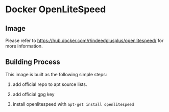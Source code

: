 # Docker OpenLiteSpeed #

## Image ##

Please refer to https://hub.docker.com/r/indeedplusplus/openlitespeed/ for more information.

## Building Process ##
This image is built as the following simple steps:

1. add official repo to apt source lists.

2. add official gpg key

3. install openlitespeed with `apt-get install openlitespeed`


